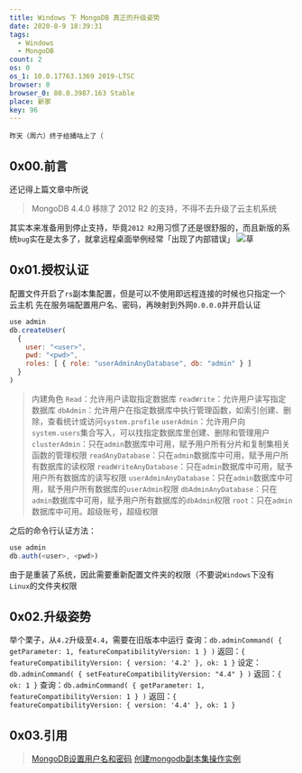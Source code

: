 ```yaml
---
title: Windows 下 MongoDB 真正的升级姿势
date: 2020-8-9 18:39:31
tags:
  - Windows
  - MongoDB
count: 2
os: 0
os_1: 10.0.17763.1369 2019-LTSC
browser: 0
browser_0: 80.0.3987.163 Stable
place: 新家
key: 96
---
```

    昨天（周六）终于给捅咕上了（
<!-- more -->
## 0x00.前言
还记得上篇文章中所说
> MongoDB 4.4.0 移除了 2012 R2 的支持，不得不去升级了云主机系统

其实本来准备用到停止支持，毕竟`2012 R2`用习惯了还是很舒服的，而且新版的系统`bug`实在是太多了，就拿远程桌面举例经常「出现了内部错误」
![草](https://i1.yuangezhizao.cn/Win-10/20191016005155.jpg!webp)

## 0x01.授权认证
配置文件开启了`rs`副本集配置，但是可以不使用即远程连接的时候也只指定一个云主机
先在服务端配置用户名、密码，再映射到外网`0.0.0.0`并开启认证
``` javascript
use admin
db.createUser(
  {
    user: "<user>",
    pwd: "<pwd>",
    roles: [ { role: "userAdminAnyDatabase", db: "admin" } ]
  }
)
```
> 内建角色
`Read`：允许用户读取指定数据库
`readWrite`：允许用户读写指定数据库
`dbAdmin`：允许用户在指定数据库中执行管理函数，如索引创建、删除，查看统计或访问`system.profile`
`userAdmin`：允许用户向`system.users`集合写入，可以找指定数据库里创建、删除和管理用户
`clusterAdmin`：只在`admin`数据库中可用，赋予用户所有分片和复制集相关函数的管理权限
`readAnyDatabase`：只在`admin`数据库中可用，赋予用户所有数据库的读权限
`readWriteAnyDatabase`：只在`admin`数据库中可用，赋予用户所有数据库的读写权限
`userAdminAnyDatabase`：只在`admin`数据库中可用，赋予用户所有数据库的`userAdmin`权限
`dbAdminAnyDatabase`：只在`admin`数据库中可用，赋予用户所有数据库的`dbAdmin`权限
`root`：只在`admin`数据库中可用。超级账号，超级权限

之后的命令行认证方法：
``` javascript
use admin
db.auth(<user>, <pwd>)
```
由于是重装了系统，因此需要重新配置文件夹的权限（不要说`Windows`下没有`Linux`的文件夹权限

## 0x02.升级姿势
举个栗子，从`4.2`升级至`4.4`，需要在旧版本中运行
查询：`db.adminCommand( { getParameter: 1, featureCompatibilityVersion: 1 } )`
返回：`{ featureCompatibilityVersion: { version: '4.2' }, ok: 1 }`
设定：`db.adminCommand( { setFeatureCompatibilityVersion: "4.4" } )`
返回：`{ ok: 1 }`
查询：`db.adminCommand( { getParameter: 1, featureCompatibilityVersion: 1 } )`
返回：`{ featureCompatibilityVersion: { version: '4.4' }, ok: 1 }`

## 0x03.引用
> [MongoDB设置用户名和密码](https://web.archive.org/web/20200809105504/https://www.jianshu.com/p/c5f778adfbb3)
[创建mongodb副本集操作实例](https://web.archive.org/web/20200809105655/https://www.cnblogs.com/Joans/p/7680846.html)
